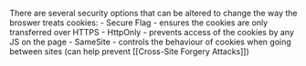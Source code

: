 There are several security options that can be altered to change the way the broswer treats cookies:
	- Secure Flag - ensures the cookies are only transferred over HTTPS
	- HttpOnly - prevents access of the cookies by any JS on the page
	- SameSite - controls the behaviour of cookies when going between sites (can help prevent [[Cross-Site Forgery Attacks]])